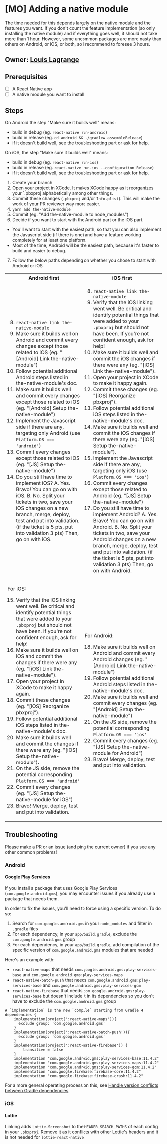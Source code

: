 # [MO] Adding a native module
The time needed for this depends largely on the native module and the features you want.
If you don't count the feature implementation (so only installing the native module) and if everything goes well, it should not take more than 1 hour.
However, some uncommon packages are more nasty than others on Android, or iOS, or both, so I recommend to foresee 3 hours.

## Owner: [Louis Lagrange](https://github.com/Minishlink)

## Prerequisites

- [ ] A React Native app
- [ ] A native module you want to install

## Steps
On Android the step "Make sure it builds well" means:
* build in debug (eg. `react-native run-android`)
* build in release (eg. `cd android && ./gradlew assembleRelease`)
* if it doesn't build well, see the troubleshooting part or ask for help.

On iOS, the step "Make sure it builds well" means:
* build in debug (eg. `react-native run-ios`)
* build in release (eg. `react-native run-ios --configuration Release`)
* if it doesn't build well, see the troubleshooting part or ask for help.

1. Create your branch
2. Open your project in XCode. It makes XCode happy as it reorganizes your `.pbxproj alphabetically among other things.
3. Commit these changes (`.pbxproj` and/or `Info.plist`). This will make the work of your PR reviewer way more easier.
4. `yarn add the-native-module`
5. Commit (eg. "Add the-native-module to node_modules")
6. Decide if you want to start with the Android part or the iOS part.
  * You'll want to start with the easiest path, so that you can also implement the Javascript side (if there is one) and have a feature working completely for at least one platform.
  * Most of the time, Android will be the easiest path, because it's faster to build and easier to debug.
7. Follow the below paths depending on whether you chose to start with Android or iOS

<table>
<tr>
<th>Android first</th>
<th>iOS first</th>
</tr>
<tr>
<td>

8. `react-native link the-native-module`
9. Make sure it builds well on Android and commit every changes except those related to iOS (eg. "[Android] Link the-native-module")
10. Follow potential additional Android steps listed in the-native-module's doc.
11. Make sure it builds well and commit every changes except those related to iOS (eg. "[Android] Setup the-native-module")
12. Implement the Javascript side if there are any, targeting only Android (use `Platform.OS === 'android'`)
13. Commit every changes except those related to iOS (eg. "[JS] Setup the-native-module")
14. Do you still have time to implement iOS? 
    A. Yes. Bravo! You can go on with iOS.
    B. No. Split your tickets in two, save your iOS changes on a new branch, merge, deploy, test and put into validation. (if the ticket is 5 pts, put into validation 3 pts) Then, go on with iOS.

</td>
<td>

8. `react-native link the-native-module`
9. Verify that the iOS linking went well. Be critical and identify potential things that were added to your `.pbxproj` but should not have been. If you're not confident enough, ask for help!
10. Make sure it builds well and commit the iOS changes if there were any (eg. "[iOS] Link the-native-module").
11. Open your project in XCode to make it happy again.
12. Commit these changes (eg. "[iOS] Reorganize pbxproj").
13. Follow potential additional iOS steps listed in the-native-module's doc.
14. Make sure it builds well and commit the iOS changes if there were any (eg. "[iOS] Setup the-native-module").
15. Implement the Javascript side if there are any, targeting only iOS (use `Platform.OS === 'ios'`)
16. Commit every changes except those related to Android (eg. "[JS] Setup the-native-module")
17. Do you still have time to implement Android? 
    A. Yes. Bravo! You can go on with Android.
    B. No. Split your tickets in two, save your Android changes on a new branch, merge, deploy, test and put into validation. (if the ticket is 5 pts, put into validation 3 pts) Then, go on with Android.

</td>
</tr>
<tr>
<td>

For iOS:

15. Verify that the iOS linking went well. Be critical and identify potential things that were added to your `.pbxproj` but should not have been. If you're not confident enough, ask for help!
16. Make sure it builds well on iOS and commit the changes if there were any (eg. "[iOS] Link the-native-module").
17. Open your project in XCode to make it happy again.
18. Commit these changes (eg. "[iOS] Reorganize pbxproj").
19. Follow potential additional iOS steps listed in the-native-module's doc.
20. Make sure it builds well and commit the changes if there were any (eg. "[iOS] Setup the-native-module").
21. On the JS side, remove the potential corresponding `Platform.OS === 'android'`
22. Commit every changes (eg. "[JS] Setup the-native-module for iOS")
23. Bravo! Merge, deploy, test and put into validation.


</td>
<td>

For Android:

18. Make sure it builds well on Android and commit every Android changes (eg. "[Android] Link the-native-module")
19. Follow potential additional Android steps listed in the-native-module's doc.
20. Make sure it builds well and commit every changes (eg. "[Android] Setup the-native-module")
21. On the JS side, remove the potential corresponding `Platform.OS === 'ios'`
22. Commit every changes (eg. "[JS] Setup the-native-module for Android")
23. Bravo! Merge, deploy, test and put into validation.

</td>
</tr>

</table>

## Troubleshooting
Please make a PR or an issue (and ping the current owner) if you see any other common problems!

### Android
#### Google Play Services
If you install a package that uses Google Play Services (`com.google.android.gms`), you may encounter issues if you already use a package that needs them.

In order to fix the issues, you'll need to force using a specific version. To do so:
1. Search for `com.google.android.gms` in your `node_modules` and filter in `.gradle` files
2. For each dependency, in your `app/build.gradle`, exclude the `com.google.android.gms` group
3. For each dependency, in your `app/build.gradle`, add compilation of the specific version of `com.google.android.gms` modules that are needed

Here's an example with:
* `react-native-maps` that needs `com.google.android.gms:play-services-base` and `com.google.android.gms:play-services-maps`
* `react-native-batch-push` that needs `com.google.android.gms:play-services-base` and `com.google.android.gms:play-services-gcm`
* `react-native-firebase` that needs `com.google.android.gms:play-services-base` but doesn't include it in its dependencies so you don't have to exclude the `com.google.android.gms` group

```
# `implementation` is the new `compile` starting from Gradle 4
dependencies {
    implementation(project(':react-native-maps')){
      exclude group: 'com.google.android.gms'
    }
    implementation(project(':react-native-batch-push')){
      exclude group: 'com.google.android.gms'
    }
    implementation(project(':react-native-firebase')) {
        transitive = false
    }
    implementation "com.google.android.gms:play-services-base:11.4.2"
    implementation "com.google.android.gms:play-services-maps:11.4.2"
    implementation "com.google.android.gms:play-services-gcm:11.4.2"
    implementation "com.google.firebase:firebase-core:11.4.2"
    implementation "com.google.firebase:firebase-crash:11.4.2"
```

For a more general operating process on this, see [Handle version conflicts between Gradle dependencies](https://bamtech.gitbooks.io/dev-standards/react-native/debugging/handle-gradle-dependencies-clash.mo.html).

### iOS
#### Lottie
Linking adds `Lottie-Screenshot` to the `HEADER_SEARCH_PATHS` of each config in your `.pbxproj`.
Remove it as it conflicts with other Lottie's headers and it is not needed for `lottie-react-native`.
